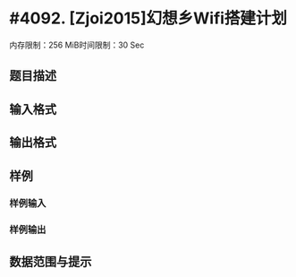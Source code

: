 # #4092. [Zjoi2015]幻想乡Wifi搭建计划

内存限制：256 MiB时间限制：30 Sec

## 题目描述

## 输入格式

## 输出格式

## 样例

### 样例输入

### 样例输出

## 数据范围与提示
